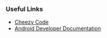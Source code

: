 ### Useful Links
*	[Cheezy Code](https://www.youtube.com/watch?v=IGGT_jfZQrA)
*	[Android Developer Documentation](https://developer.android.com/guide/topics/ui/layout/recyclerview#java)